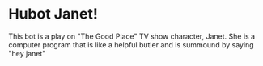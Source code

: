 # Hubot Janet!
This bot is a play on "The Good Place" TV show character, Janet. She is a computer program that is like a helpful butler and is summound by saying "hey janet"
